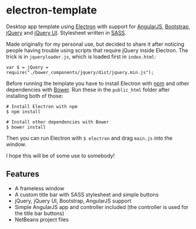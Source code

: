 # electron-template

Desktop app template using [Electron](https://github.com/atom/electron) with support for [AngularJS](https://github.com/angular/angular.js), [Bootstrap](https://github.com/twbs/bootstrap), [jQuery](https://github.com/jquery/jquery) and [jQuery UI](https://github.com/jquery/jquery-ui). Stylesheet written in [SASS](https://github.com/sass/sass).

Made originally for my personal use, but decided to share it after noticing people having trouble using scripts that require jQuery inside Electron. The trick is in `jqueryloader.js`, which is loaded first in `index.html`:
```
var $ = jQuery = require("./bower_components/jquery/dist/jquery.min.js");
```

Before running the template you have to install Electron with [npm](https://www.npmjs.com/) and other dependencies with [Bower](https://github.com/bower/bower). Run these in the `public_html` folder after installing both of those:
```
# Install Electron with npm
$ npm install

# Install other dependencies with Bower
$ bower install
```

Then you can run Electron with `$ electron` and drag `main.js` into the window.

I hope this will be of some use to somebody!

## Features
* A frameless window
* A custom title bar with SASS stylesheet and simple buttons
* jQuery, jQuery UI, Bootstrap, AngularJS support
* Simple AngularJS app and controller included (the controller is used for the title bar buttons)
* NetBeans project files

